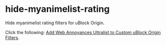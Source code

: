 # hide-myanimelist-rating
Hide myanimelist rating filters for uBlock Origin.

<p>Click the following: <a href="https://raw.githubusercontent.com/ledoxmedox/hide-myanimelist-rating/master/filters.txt&amp;title=hide-mal-rating" rel="nofollow">Add Web Annoyances Ultralist to Custom uBlock Origin Filters</a>.</p>

